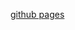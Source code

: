 [github pages](https://webdiller.github.io/web-alternative/)
<!--// 1
.welcome
// 1.1
.modal-how
// 2
.how
.how-road
// 3
.features
.features-item
.features-d-item
.features-list
// 4
.cases
.cases-item
.leave-order
.leave-order-d
// 5
.clients
.clients-carousel
// 6 
.feedback
.feedback-form
.feedback-group
// footer
.footer
.list-with-title
.socials-list
.find-us
.map-link
-->